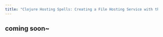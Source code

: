 ```yaml
---
title: "Clojure Hosting Spells: Creating a File Hosting Service with the Power of Lisp"
---
```


## coming soon~ 